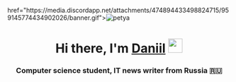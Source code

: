 

<p class="aligncenter"> href="https://media.discordapp.net/attachments/474894433498824715/959145774434902026/banner.gif"><img src="https://media.discordapp.net/attachments/474894433498824715/959145774434902026/banner.gif" title="petya"/><a>

<h1 align="center">Hi there, I'm <a href="https://daniilshat.ru/" target="_blank">Daniil</a> 
<img src="https://github.com/blackcater/blackcater/raw/main/images/Hi.gif" height="32"/></h1>
<h3 align="center">Computer science student, IT news writer from Russia 🇷🇺</h3>
